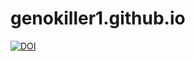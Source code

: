 # genokiller1.github.io
[![DOI](https://zenodo.org/badge/294689078.svg)](https://zenodo.org/badge/latestdoi/294689078)
